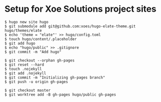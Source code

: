 Setup for Xoe Solutions project sites
=====================================


```shell
$ hugo new site hugo
$ git submodule add git@github.com:xoes/hugo-elate-theme.git hugo/themes/elate
$ echo 'theme = "elate"' >> hugo/config.toml 
$ touch hugo/content/.placeholder
$ git add hugo
$ echo "hugo/public" >> .gitignore
$ git commit -m "Add hugo"
 
$ git checkout --orphan gh-pages
$ git reset --hard
$ touch .nojekyll
$ git add .nojekyll
$ git commit -m "Initializing gh-pages branch"
$ git push -u origin gh-pages 
 
$ git checkout master 
$ git worktree add -B gh-pages hugo/public gh-pages
```
